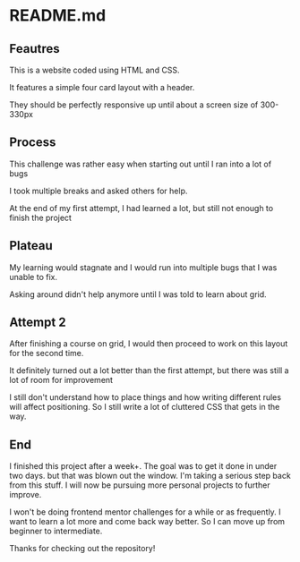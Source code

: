 <h1>README.md</h1>

<h2>Feautres</h2>
<p>This is a website coded using HTML and CSS.</p>
<p>It features a simple four card layout with a header.</p>
<p>They should be perfectly responsive up until about a screen size of 300-330px</p>

<h2>Process</h2>
<p>This challenge was rather easy when starting out until I ran into a lot of bugs</p>
<p>I took multiple breaks and asked others for help.</p>
<p>At the end of my first attempt, I had learned a lot, but still not enough to finish the project</p>

<h2>Plateau</h2>
<p>My learning would stagnate and I would run into multiple bugs that I was unable to fix.</p>
<p>Asking around didn't help anymore until I was told to learn about grid.</p>

<h2>Attempt 2</h2>
<p>After finishing a course on grid, I would then proceed to work on this layout for the second time.</p>
<p>It definitely turned out a lot better than the first attempt, but there was still a lot of room for improvement</p>
<p>I still don't understand how to place things and how writing different rules will affect positioning. So I still write a lot of cluttered CSS that gets in the way.</p>

<h2>End</h2>
<p>I finished this project after a week+. The goal was to get it done in under two days. but that was blown out the window. I'm taking a serious step back from this stuff. I will now be pursuing more personal projects to further improve.</p>
<p> I won't be doing frontend mentor challenges for a while or as frequently. I want to learn a lot more and come back way better. So I can move up from beginner to intermediate.</p>
<p>Thanks for checking out the repository!</p>
